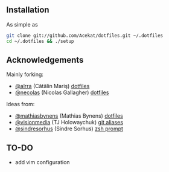 Installation
------------

As simple as
```bash
git clone git://github.com/Acekat/dotfiles.git ~/.dotfiles
cd ~/.dotfiles && ./setup
```


Acknowledgements
----------------

Mainly forking:
* [@alrra](https://github.com/alrra) (Cãtãlin Mariş)
  [dotfiles](https://github.com/alrra/dotfiles)
* [@necolas](https://github.com/necolas) (Nicolas Gallagher)
  [dotfiles](https://github.com/necolas/dotfiles)

Ideas from:
* [@mathiasbynens](https://github.com/mathiasbynens) (Mathias Bynens)
  [dotfiles](https://github.com/mathiasbynens/dotfiles)
* [@visionmedia](https://github.com/visionmedia) (TJ Holowaychuk)
  [git aliases](http://tjholowaychuk.com/post/26904939933/git-extras-introduction-screencast)
* [@sindresorhus](https://github.com/sindresorhus) (Sindre Sorhus)
  [zsh prompt](https://github.com/sindresorhus/pure)


TO-DO
-----

* add vim configuration
